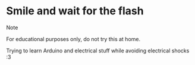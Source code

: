 # Smile and wait for the flash
> [!NOTE]
> For educational purposes only, do not try this at home.

Trying to learn Arduino and electrical stuff while avoiding electrical shocks :3 
